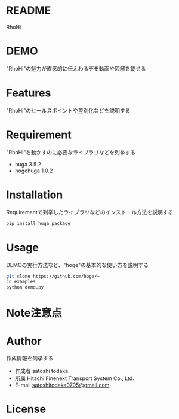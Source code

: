 # README
RhoHi
 
# DEMO
 
"RhoHi"の魅力が直感的に伝えわるデモ動画や図解を載せる
 
# Features
 
"RhoHi"のセールスポイントや差別化などを説明する
 
# Requirement
 
"RhoHi"を動かすのに必要なライブラリなどを列挙する
 
* huga 3.5.2
* hogehuga 1.0.2
 
# Installation
 
Requirementで列挙したライブラリなどのインストール方法を説明する
 
```bash
pip install huga_package
```
 
# Usage
 
DEMOの実行方法など、"hoge"の基本的な使い方を説明する
 
```bash
git clone https://github.com/hoge/~
cd examples
python demo.py
```
 
# Note注意点
 
# Author
 
作成情報を列挙する
 
* 作成者 satoshi todaka
* 所属 Hitachi Finenext Transport System Co., Ltd.
* E-mail satoshitodaka0705@gmail.com
 
# License


<!-- 
This README would normally document whatever steps are necessary to get the
application up and running.

Things you may want to cover:

* Ruby version

* System dependencies

* Configuration

* Database creation

* Database initialization

* How to run the test suite

* Services (job queues, cache servers, search engines, etc.)

* Deployment instructions

* ... -->
